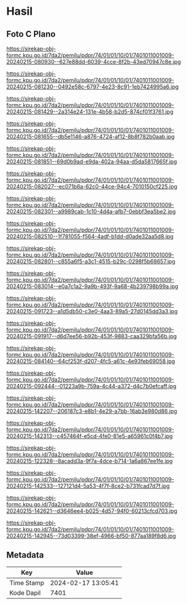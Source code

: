 # Hasil

## Foto C Plano

https://sirekap-obj-formc.kpu.go.id/7da2/pemilu/pdpr/74/01/01/10/01/7401011001009-20240215-080930--627e88dd-6039-4cce-8f2b-43ed70947c8e.jpg

https://sirekap-obj-formc.kpu.go.id/7da2/pemilu/pdpr/74/01/01/10/01/7401011001009-20240215-081230--0492e58c-6797-4e23-8c91-1eb7424995a6.jpg

https://sirekap-obj-formc.kpu.go.id/7da2/pemilu/pdpr/74/01/01/10/01/7401011001009-20240215-081429--2a314e24-131e-4b58-b2d5-874cf01f3761.jpg

https://sirekap-obj-formc.kpu.go.id/7da2/pemilu/pdpr/74/01/01/10/01/7401011001009-20240215-081655--db5e1146-a876-4724-af12-8b8f782b0aab.jpg

https://sirekap-obj-formc.kpu.go.id/7da2/pemilu/pdpr/74/01/01/10/01/7401011001009-20240215-081851--69d0b9ad-e9da-402a-94aa-d5da5817665f.jpg

https://sirekap-obj-formc.kpu.go.id/7da2/pemilu/pdpr/74/01/01/10/01/7401011001009-20240215-082027--ec071b6a-62c0-44ce-94c4-7010150cf225.jpg

https://sirekap-obj-formc.kpu.go.id/7da2/pemilu/pdpr/74/01/01/10/01/7401011001009-20240215-082301--a9989cab-1c10-4d4a-afb7-0ebbf3ea5be2.jpg

https://sirekap-obj-formc.kpu.go.id/7da2/pemilu/pdpr/74/01/01/10/01/7401011001009-20240215-082510--1f781055-f564-4adf-b1dd-d0ade32aa5d8.jpg

https://sirekap-obj-formc.kpu.go.id/7da2/pemilu/pdpr/74/01/01/10/01/7401011001009-20240215-082801--c855a6f5-a3c1-4515-b29c-0298f5b68657.jpg

https://sirekap-obj-formc.kpu.go.id/7da2/pemilu/pdpr/74/01/01/10/01/7401011001009-20240215-083014--e0a7c1a2-9a9b-493f-9a68-4b239798b99a.jpg

https://sirekap-obj-formc.kpu.go.id/7da2/pemilu/pdpr/74/01/01/10/01/7401011001009-20240215-091723--a1d5db50-c3e0-4aa3-89a5-27d0145dd3a3.jpg

https://sirekap-obj-formc.kpu.go.id/7da2/pemilu/pdpr/74/01/01/10/01/7401011001009-20240215-091917--d6d7ee56-b92b-453f-9883-caa329bfa56b.jpg

https://sirekap-obj-formc.kpu.go.id/7da2/pemilu/pdpr/74/01/01/10/01/7401011001009-20240215-084140--64cf253f-d207-4fc5-a61c-4e93feb69058.jpg

https://sirekap-obj-formc.kpu.go.id/7da2/pemilu/pdpr/74/01/01/10/01/7401011001009-20240215-092444--01223a9b-759a-4c44-a372-d4c7b0efcaff.jpg

https://sirekap-obj-formc.kpu.go.id/7da2/pemilu/pdpr/74/01/01/10/01/7401011001009-20240215-142207--206187c3-e8b1-4e29-a7bb-16ab3e980d86.jpg

https://sirekap-obj-formc.kpu.go.id/7da2/pemilu/pdpr/74/01/01/10/01/7401011001009-20240215-142313--c457464f-e5cd-4fe0-81e5-a65961c0f4b7.jpg

https://sirekap-obj-formc.kpu.go.id/7da2/pemilu/pdpr/74/01/01/10/01/7401011001009-20240215-122328--8acadd3a-9f7a-4dce-b714-1a6a867ee1fe.jpg

https://sirekap-obj-formc.kpu.go.id/7da2/pemilu/pdpr/74/01/01/10/01/7401011001009-20240215-142533--127121d4-5a53-4f7f-8ce2-b731fcad7d7f.jpg

https://sirekap-obj-formc.kpu.go.id/7da2/pemilu/pdpr/74/01/01/10/01/7401011001009-20240215-142621--d3646ee4-b025-4d57-94f0-60213cfcd703.jpg

https://sirekap-obj-formc.kpu.go.id/7da2/pemilu/pdpr/74/01/01/10/01/7401011001009-20240215-142945--73d03399-38ef-4966-bf50-877aa189f8d6.jpg


## Metadata

| Key        | Value               |
| ---------- | ------------------- |
| Time Stamp | 2024-02-17 13:05:41 |
| Kode Dapil | 7401                |



